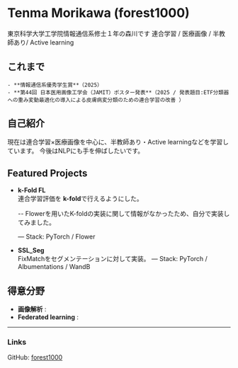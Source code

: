 # Tenma Morikawa (forest1000)
東京科学大学工学院情報通信系修士１年の森川です
連合学習 / 医療画像 / 半教師あり/ Active learning  

## これまで
    - **情報通信系優秀学生賞**（2025）  
    - **第44回 日本医用画像工学会（JAMIT）ポスター発表**（2025 / 発表題目:ETF分類器への重み変動最適化の導入による皮膚病変分類のための連合学習の改善 ）

## 自己紹介
現在は連合学習×医療画像を中心に、半教師あり・Active learningなどを学習しています。
今後はNLPにも手を伸ばしたいです。

## Featured Projects
<div class="grid cards" markdown>

- **k-Fold FL**  
  連合学習評価を **k-fold**で行えるようにした。  

  -- Flowerを用いたK-foldの実装に関して情報がなかったため、自分で実装してみました。

  — Stack: PyTorch / Flower  


- **SSL_Seg**  
  FixMatchをセグメンテーションに対して実装。
  — Stack: PyTorch / Albumentations / WandB  

</div>

## 得意分野
- **画像解析** : 
- **Federated learning** : 

---
### Links
GitHub: [forest1000](https://github.com/forest1000) 
